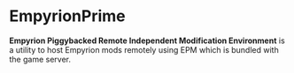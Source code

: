 # EmpyrionPrime
**Empyrion Piggybacked Remote Independent Modification Environment** is a utility to host Empyrion mods remotely using EPM which is bundled with the game server.